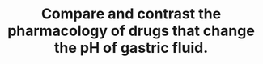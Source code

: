 ---
title: "Compare and contrast the pharmacology of drugs that change the pH of gastric fluid."
entityType: SAQ
exam: PEX
college: CICM
year: 2008
sitting: A
question: 18
passRate: 33
lo:
- "[[Q2a]]"
EC_expectedDomains:
- "The main points candidates were expected to mention were the major drug groups (antacids, H2 antagonists, proton pump blockers), describe their mechanism of action; briefly mention relevant pharmacokinetics and then briefly discuss the potential problems and interactions when using them."
EC_extraCredit:
- "Additional credit was given for answers providing more detail."
EC_errorsCommon:
- "Many answers did not mention antacids or prostaglandin analogues, choosing only to discuss H2 receptor blockers and proton pump blockers."
- "Even then, many answers included incorrect pharmacokinetic data."
- "Drug interactions were rarely mentioned."
- "A discussion of normal gastric acid secretion was not asked for and was not rewarded with marks."
resources: []
---